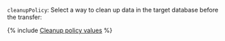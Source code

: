 `cleanupPolicy`: Select a way to clean up data in the target database before the transfer:

{% include [Cleanup policy values](../cleanup-policy-values.md) %}
